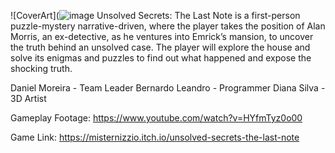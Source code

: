 ![CoverArt](![image](https://github.com/user-attachments/assets/8bf55236-357a-4211-954d-55b7450b52b8)
Unsolved Secrets: The Last Note is a first-person puzzle-mystery narrative-driven, where the player takes the position of Alan Morris, an ex-detective, as he ventures into Emrick’s mansion, to uncover the truth behind an unsolved case. The player will explore the house and solve its enigmas and puzzles to find out what happened and expose the shocking truth.

Daniel Moreira - Team Leader
Bernardo Leandro - Programmer
Diana Silva - 3D Artist

Gameplay Footage: https://www.youtube.com/watch?v=HYfmTyz0o00

Game Link: https://misternizzio.itch.io/unsolved-secrets-the-last-note
